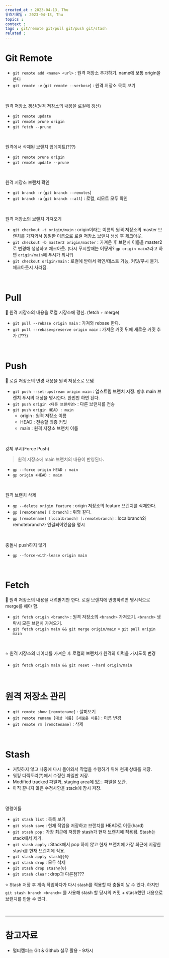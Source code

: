 ```yaml
---
created_at : 2023-04-13, Thu
유효기록일 : 2023-04-13, Thu
topics : 
context : 
tags : git/remote git/pull git/push git/stash
related : 
---
```

# Git Remote

- `git remote add <name> <url>` : 원격 저장소 추가하기. name에 보통 origin을 쓴다 
- `git remote -v` (`git remote --verbose`) : 원격 저장소 목록 보기

<br>

원격 저장소 갱신(원격 저장소의 내용을 로컬에 갱신)
- `git remote update`
- `git remote prune origin`
- `git fetch --prune`

<br>

원격에서 삭제된 브랜치 업데이트(???)
- `git remote prune origin`
- `git remote update --prune`

<br>

원격 저장소 브랜치 확인
- `git branch -r` (`git branch --remotes`)
- `git branch -a` (`git branch --all`) : 로컬, 리모트 모두 확인

<br>

원격 저장소의 브랜치 가져오기
- `git checkout -t origin/main` : origin이라는 이름의 원격 저장소의 master 브랜치를 가져와서 동일한 이름으로 로컬 저장소 브랜치 생성 후 체크아웃.
- `git checkout -b master2 origin/master` : 가져온 후 브랜치 이름을 master2로 변경해 생성하고 체크아웃. (다시 푸시할때는 어떻게? `gp origin main2`라고 하면 `origin/main`에 푸시가 되나?)
- `git checkout origin/main` : 로컬에 받아서 확인/테스트 가능, 커밋/푸시 불가. 체크아웃시 사라짐.

<br>

# Pull
📝 원격 저장소의 내용을 로컬 저장소에 갱신. (fetch + merge)
- `git pull --rebase origin main` : 가져와 rebase 한다.
- `git pull --rebase=preserve origin main` : 가져온 커밋 뒤에 새로운 커밋 추가 (???)

<br>

# Push
📝 로컬 저장소의 변경 내용을 원격 저장소로 보냄
- `git push --set-upstream origin main` : 업스트림 브랜치 지정. 향후 main 브랜치 푸시의 대상을 명시한다. 한번만 하면 된다.
- `git push origin <다른 브랜치명>` : 다른 브랜치를 전송
- `git push origin HEAD : main`
	- origin : 원격 저장소 이름
	- HEAD : 전송할 최종 커밋
	- main : 원격 저장소 브랜치 이름

<br>

강제 푸시(Force Push)
> 원격 저장소에 main 브랜치의 내용이 반영된다.

- `gp --force origin HEAD : main` 
- `gp origin +HEAD : main`

<br>

원격 브랜치 삭제
- `gp --delete origin feature` : origin 저장소의 feature 브랜치를 삭제한다. 
- `gp [remotename] [:branch]` : 위와 같다.
- `gp [remotename] [localbranch] [:remotebranch]` : localbranch와 remotebranch가 연결되어있음을 명시

<br>

충돌시 push하지 않기
- `gp --force-with-lease origin main`

<br>

# Fetch
📝 원격 저장소의 내용을 내려받기만 한다. 로컬 브랜치에 반영하려면 명시적으로 merge를 해야 함.
- `git fetch origin <branch>` : 원격 저장소의 `<branch>` 가져오기. `<branch>` 생략시 모든 브랜치 가져오기.
- `git fetch origin main && git merge origin/main` = `git pull origin main`

<br>

⭐️ 원격 저장소의 데이터를 가져온 후 로컬의 브랜치가 원격의 이력을 가지도록 변경
- `git fetch origin main && git reset --hard origin/main`

<br>

# 원격 저장소 관리
- `git remote show [remotename]` : 살펴보기
- `git remote rename [대상 이름] [새로운 이름]` : 이름 변경
- `git remote rm [remotename]` : 삭제

<br>

# Stash
- 커밋하지 않고 나중에 다시 돌아와서 작업을 수행하기 위해 현재 상태를 저장.
- 워킹 디렉토리(?)에서 수정한 파일만 저장.
- Modified tracked 파일과, staging area에 있는 파일을 보관.
- 아직 끝나지 않은 수정사항을 stack에 잠시 저장.

<br>

명령어들
- `git stash list` : 목록 보기
- `git stash save` : 현재 작업을 저장하고 브랜치를 HEAD로 이동(hard)
- `git stash pop` : 가장 최근에 저장한 stash가 현재 브랜치에 적용됨. Stash는 stack에서 제거.
- `git stash apply` : Stack에서 pop 하지 않고 현재 브랜치에 가장 최근에 저장한 stash를 현재 브랜치에 적용.
- `git stash apply stash@{0}`
- `git stash drop` : 모두 삭제
- `git stash drop stash@{0}`
- `git stash clear` : drop과 다른점???

⭐️ Stash 저장 후 계속 작업하다가 다시 stash를 적용할 때 충돌이 날 수 있다. 하지만 `git stash branch <branch>` 를 사용해 stash 할 당시의 커밋 + stash했던 내용으로 브랜치를 만들 수 있다. 

<br>

---
# 참고자료
- 멀티캠퍼스 Git & Github 실무 활용 - 9차시

[^1]: